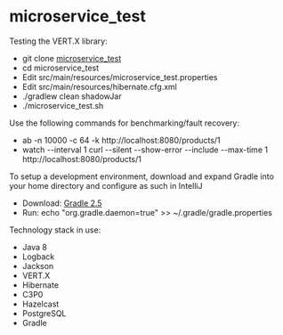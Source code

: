 # microservice_test

Testing the VERT.X library:

* git clone [microservice_test](https://github.com/bitvector2/microservice_test.git)
* cd microservice_test
* Edit src/main/resources/microservice_test.properties
* Edit src/main/resources/hibernate.cfg.xml
* ./gradlew clean shadowJar
* ./microservice_test.sh

Use the following commands for benchmarking/fault recovery:

* ab -n 10000 -c 64 -k http://localhost:8080/products/1
* watch --interval 1 curl --silent --show-error --include --max-time 1 http://localhost:8080/products/1

To setup a development environment, download and expand Gradle into your home directory and configure as such in IntelliJ

* Download: [Gradle 2.5](https://services.gradle.org/distributions/gradle-2.5-all.zip)
* Run: echo "org.gradle.daemon=true" >> ~/.gradle/gradle.properties

Technology stack in use:

* Java 8
* Logback
* Jackson
* VERT.X
* Hibernate
* C3P0
* Hazelcast
* PostgreSQL
* Gradle
